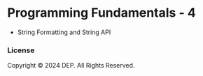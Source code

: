 # Programming Fundamentals - 4

- String Formatting and String API

### License
Copyright &copy; 2024 DEP. All Rights Reserved.

